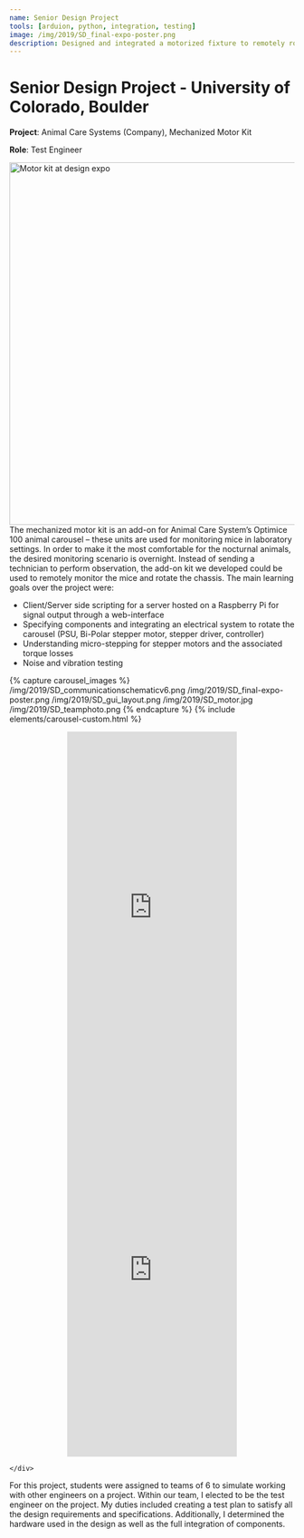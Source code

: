 ```yaml
---
name: Senior Design Project
tools: [arduion, python, integration, testing]
image: /img/2019/SD_final-expo-poster.png
description: Designed and integrated a motorized fixture to remotely rotate a 500 lb inertia through a GUI hosted on a Raspberry Pi. Implemented a live video feed to remotely monitor and fine-tune the system.
---
```

# Senior Design Project - University of Colorado, Boulder
**Project**: Animal Care Systems (Company), Mechanized Motor Kit

**Role**: Test Engineer
<div class="d-block">
<div class="row w-25">
<img src="/img/2019/SD_animalcaresystems.jpg" alt="Motor kit at design expo" style="diplay: block; margin: auto;" height="640">
</div>
</div>
The mechanized motor kit is an add-on for Animal Care System’s Optimice 100 animal carousel – these units are used for monitoring mice in laboratory settings. In order to make it the most comfortable for the nocturnal animals, the desired monitoring scenario is overnight. Instead of sending a technician to perform observation, the add-on kit we developed could be used to remotely monitor the mice and rotate the chassis. The main learning goals over the project were:

* Client/Server side scripting for a server hosted on a Raspberry Pi for signal output through a web-interface
* Specifying components and integrating an electrical system to rotate the carousel (PSU, Bi-Polar stepper motor, stepper driver, controller)
* Understanding micro-stepping for stepper motors and the associated torque losses
* Noise and vibration testing

{% capture carousel_images %}
/img/2019/SD_communicationschematicv6.png
/img/2019/SD_final-expo-poster.png
/img/2019/SD_gui_layout.png
/img/2019/SD_motor.jpg
/img/2019/SD_teamphoto.png
{% endcapture %}
{% include elements/carousel-custom.html %}

<div class="container-fluid">
 <div class="row">
    <div class="col-sm">
      <iframe src="https://player.vimeo.com/video/362662367" style="display: block; margin: auto;" height="640" frameborder="0" allow="autoplay; fullscreen" allowfullscreen></iframe>
    </div>
    <div class="col-sm">
      <iframe src="https://player.vimeo.com/video/362662352" style="display: block; margin: auto;" height="640" frameborder="0" allow="autoplay; fullscreen" allowfullscreen></iframe>

    </div>
</div>

For this project, students were assigned to teams of 6 to simulate working with other engineers on a project. Within our team, I elected to be the test engineer on the project. My duties included creating a test plan to satisfy all the design requirements and specifications. Additionally, I determined the hardware used in the design as well as the full integration of components. 
